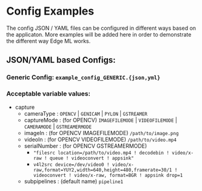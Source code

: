 # Config Examples
The config JSON / YAML files can be configured in different ways based on the applicaton. More examples will be added here in order to demonstrate the different way Edge ML works.

## JSON/YAML based Configs:
### Generic Config: `example_config_GENERIC.{json,yml}`

### Acceptable variable values:
- capture
    - cameraType : `OPENCV` | `GENICAM` | `PYLON` | `GSTREAMER`
    - captureMode : (for OPENCV) `IMAGEFILEMODE` | `VIDEOFILEMODE` | `CAMERAMODE` | `GSTREAMERMODE` 
    - imageIn : (for OPENCV IMAGEFILEMODE) `/path/to/image.png`
    - videoIn : (for OPENCV VIDEOFILEMODE) `/path/to/video.mp4`
    - serialNumber : (for OPENCV GSTREAMERMODE)
        - `"filesrc location=/path/to/video.mp4 ! decodebin ! video/x-raw ! queue ! videoconvert ! appsink"`
        - `v4l2src device=/dev/video0 ! video/x-raw,format=YUY2,width=640,height=480,framerate=30/1 ! videoconvert ! video/x-raw, format=BGR ! appsink drop=1`
    - subpipelines : (default name) `pipeline1`